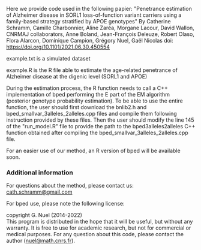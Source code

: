 
Here we provide code used in the following papier: 
"Penetrance estimation of Alzheimer disease in SORL1 loss-of-function variant carriers using a family-based strategy stratified by APOE genotypes"
By Catherine Schramm, Camille Charbonnier, Aline Zaréa, Morgane Lacour, David Wallon, CNRMAJ collaborators, Anne Boland, Jean-François Deleuze, Robert Olaso, Flora Alarcon, Dominique Campion, Grégory Nuel, Gaël Nicolas
doi: https://doi.org/10.1101/2021.06.30.450554 

 example.txt is a simulated dataset  
 
 example.R is the R file able to estimate the age-related penetrance of Alzheimer disease at the digenic level (SORL1 and APOE)
 
During the estimation process, the R function needs to call a C++ implementation of bped performing the E part of the EM algorithm (posterior genotype probability estimation). To be able to use the entire function, the user should first download the bnlib2.h and bped_smallvar_3alleles_2alleles.cpp files and compile them following instruction provided by these files. Then the user should modify the line 145 of the "run_model.R" file to provide the path to the bped3alleles2alleles C++ function obtained after compiling the bped_smallvar_3alleles_2alleles.cpp file.

For an easier use of our method, an R version of bped will be available soon.

### Additional information

For questions about the method, please contact us: cath.schramm@gmail.com

For bped use, please note the following license:

copyright G. Nuel (2014-2022)  
This program is distributed in the hope that it will be useful, but without any warranty. It is free to use for academic research, but not for commercial or medical purposes. For any question about this code, please contact the author (nuel@math.cnrs.fr).
